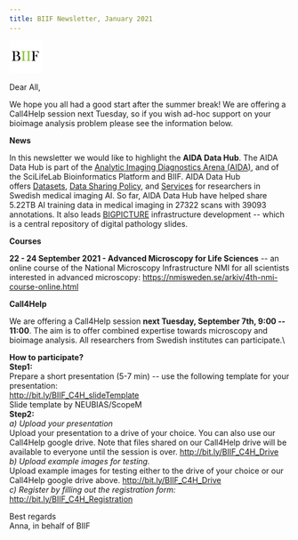 ```yaml
---
title: BIIF Newsletter, January 2021
---
```

![BIIF logo](/images/biif_logo_white.png )

Dear All,

We hope you all had a good start after the summer break! We are offering a Call4Help session next Tuesday, so if you wish ad-hoc support on your bioimage analysis problem please see the information below.

**[](https://github.com/BIIFSweden/BIIFSweden.github.io/new/gh-pages/newsletters/_posts#news)News**

In this newsletter we would like to highlight the **AIDA Data Hub**. The AIDA Data Hub is part of the [Analytic Imaging Diagnostics Arena (AIDA)](https://datahub.aida.scilifelab.se/about/aida/), and of the SciLifeLab Bioinformatics Platform and BIIF. AIDA Data Hub offers [Datasets](https://datahub.aida.scilifelab.se/datasets/), [Data Sharing Policy](https://datahub.aida.scilifelab.se/sharing/), and [Services](https://datahub.aida.scilifelab.se/services/) for researchers in Swedish medical imaging AI. So far, AIDA Data Hub have helped share 5.22TB AI training data in medical imaging in 27322 scans with 39093 annotations. It also leads [BIGPICTURE](https://bigpicture.eu/) infrastructure development -- which is a central repository of digital pathology slides.

**[](https://github.com/BIIFSweden/BIIFSweden.github.io/new/gh-pages/newsletters/_posts#courses)Courses**

**22 - 24 September 2021 - Advanced Microscopy for Life Sciences** -- an online course of the National Microscopy Infrastructure NMI for all scientists interested in advanced microscopy: <https://nmisweden.se/arkiv/4th-nmi-course-online.html>

**[](https://github.com/BIIFSweden/BIIFSweden.github.io/new/gh-pages/newsletters/_posts#call4help)Call4Help**

We are offering a Call4Help session **next Tuesday, September 7th, 9:00 -- 11:00**. The aim is to offer combined expertise towards microscopy and bioimage analysis. All researchers from Swedish institutes can participate.\

**How to participate?**\
**Step1:**\
Prepare a short presentation (5-7 min) -- use the following template for your presentation:\
<http://bit.ly/BIIF_C4H_slideTemplate>\
Slide template by NEUBIAS/ScopeM\
**Step2:**\
*a) Upload your presentation*\
Upload your presentation to a drive of your choice. You can also use our Call4Help google drive. Note that files shared on our Call4Help drive will be available to everyone until the session is over. <http://bit.ly/BIIF_C4H_Drive>\
*b) Upload example images for testing.*\
Upload example images for testing either to the drive of your choice or our Call4Help google drive above. <http://bit.ly/BIIF_C4H_Drive>\
*c) Register by filling out the registration form:*\
<http://bit.ly/BIIF_C4H_Registration>

Best regards\
Anna, in behalf of BIIF

